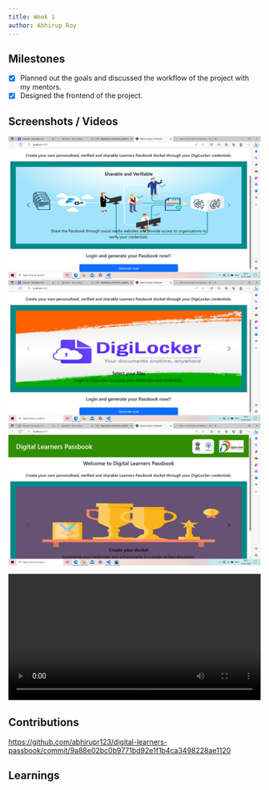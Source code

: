 ```yaml
---
title: Week 1
author: Abhirup Roy   
---
```


## Milestones
- [x] Planned out the goals and discussed the workflow of the project with my mentors.
- [x] Designed the frontend of the project.

## Screenshots / Videos 
![Home Page Digilocker](<../../../../../static/Home Page Digilocker.png>)
![Home Page Achievements](<../../../../../static/Home Page Achievements.png>)
![Home Page Sharing](<../../../../../static/Home Page Sharing.png>)

<video controls width="100%">
  <source src="/Digital Learners Passbook.mp4"/>
</video>

## Contributions
https://github.com/abhirupr123/digital-learners-passbook/commit/9a88e02bc0b9771bd92e1f1b4ca3498228ae1120
## Learnings
